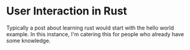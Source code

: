 # User Interaction in Rust
Typically a post about learning rust would start with the hello world example.
In this instance, I'm catering this for people who already have some knowledge.
